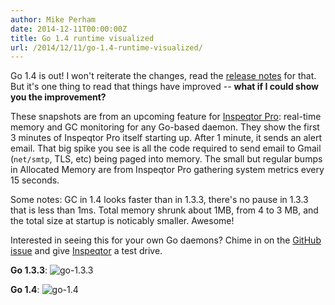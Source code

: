 ```yaml
---
author: Mike Perham
date: 2014-12-11T00:00:00Z
title: Go 1.4 runtime visualized
url: /2014/12/11/go-1.4-runtime-visualized/
---
```


Go 1.4 is out!  I won't reiterate the changes, read the [release notes](https://golang.org/doc/go1.4) for that.
But it's one thing to read that things have improved -- **what if I could show you the improvement?**

These snapshots are from an upcoming feature for [Inspeqtor Pro](http://contribsys.com/inspeqtor): real-time
memory and GC monitoring for any Go-based daemon.  They show the first 3 minutes of Inspeqtor Pro itself
starting up.  After 1 minute, it sends an alert email.  That big spike you see is all the code required to
send email to Gmail (`net/smtp`, TLS, etc) being paged into memory.  The small but regular bumps in Allocated
Memory are from Inspeqtor Pro gathering system metrics every 15 seconds.

Some notes: GC in 1.4 looks faster than in 1.3.3, there's no pause in 1.3.3 that is less than 1ms.
Total memory shrunk about 1MB, from 4 to 3 MB, and the total size at startup is noticably smaller.  Awesome!

Interested in seeing this for your own Go daemons?  Chime in on the [GitHub issue](https://github.com/mperham/inspeqtor/issues/65)
and give [Inspeqtor](https://github.com/mperham/inspeqtor/wiki#getting-started) a test drive.

**Go 1.3.3**:
![go-1.3.3](/wp-content/uploads/2014/12/go-1.3.3.png)

**Go 1.4**:
![go-1.4](/wp-content/uploads/2014/12/go-1.4.png)
